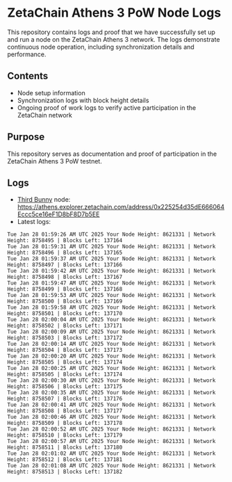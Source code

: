 # ZetaChain Athens 3 PoW Node Logs
This repository contains logs and proof that we have successfully set up and run a node on the ZetaChain Athens 3 network. The logs demonstrate continuous node operation, including synchronization details and performance.

## Contents
- Node setup information
- Synchronization logs with block height details
- Ongoing proof of work logs to verify active participation in the ZetaChain network

## Purpose
This repository serves as documentation and proof of participation in the ZetaChain Athens 3 PoW testnet.

## Logs

- [Third Bunny](https://thirdbunny.xyz/) node: https://athens.explorer.zetachain.com/address/0x225254d35dE666064Eccc5ce16eF1D8bF8D7b5EE
- Latest logs:
```
Tue Jan 28 01:59:26 AM UTC 2025 Your Node Height: 8621331 | Network Height: 8758495 | Blocks Left: 137164
Tue Jan 28 01:59:31 AM UTC 2025 Your Node Height: 8621331 | Network Height: 8758496 | Blocks Left: 137165
Tue Jan 28 01:59:37 AM UTC 2025 Your Node Height: 8621331 | Network Height: 8758497 | Blocks Left: 137166
Tue Jan 28 01:59:42 AM UTC 2025 Your Node Height: 8621331 | Network Height: 8758498 | Blocks Left: 137167
Tue Jan 28 01:59:47 AM UTC 2025 Your Node Height: 8621331 | Network Height: 8758499 | Blocks Left: 137168
Tue Jan 28 01:59:53 AM UTC 2025 Your Node Height: 8621331 | Network Height: 8758500 | Blocks Left: 137169
Tue Jan 28 01:59:58 AM UTC 2025 Your Node Height: 8621331 | Network Height: 8758501 | Blocks Left: 137170
Tue Jan 28 02:00:04 AM UTC 2025 Your Node Height: 8621331 | Network Height: 8758502 | Blocks Left: 137171
Tue Jan 28 02:00:09 AM UTC 2025 Your Node Height: 8621331 | Network Height: 8758503 | Blocks Left: 137172
Tue Jan 28 02:00:14 AM UTC 2025 Your Node Height: 8621331 | Network Height: 8758504 | Blocks Left: 137173
Tue Jan 28 02:00:20 AM UTC 2025 Your Node Height: 8621331 | Network Height: 8758505 | Blocks Left: 137174
Tue Jan 28 02:00:25 AM UTC 2025 Your Node Height: 8621331 | Network Height: 8758505 | Blocks Left: 137174
Tue Jan 28 02:00:30 AM UTC 2025 Your Node Height: 8621331 | Network Height: 8758506 | Blocks Left: 137175
Tue Jan 28 02:00:35 AM UTC 2025 Your Node Height: 8621331 | Network Height: 8758507 | Blocks Left: 137176
Tue Jan 28 02:00:41 AM UTC 2025 Your Node Height: 8621331 | Network Height: 8758508 | Blocks Left: 137177
Tue Jan 28 02:00:46 AM UTC 2025 Your Node Height: 8621331 | Network Height: 8758509 | Blocks Left: 137178
Tue Jan 28 02:00:52 AM UTC 2025 Your Node Height: 8621331 | Network Height: 8758510 | Blocks Left: 137179
Tue Jan 28 02:00:57 AM UTC 2025 Your Node Height: 8621331 | Network Height: 8758511 | Blocks Left: 137180
Tue Jan 28 02:01:02 AM UTC 2025 Your Node Height: 8621331 | Network Height: 8758512 | Blocks Left: 137181
Tue Jan 28 02:01:08 AM UTC 2025 Your Node Height: 8621331 | Network Height: 8758513 | Blocks Left: 137182
```
